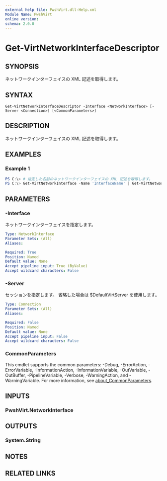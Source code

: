 ```yaml
---
external help file: PwshVirt.dll-Help.xml
Module Name: PwshVirt
online version:
schema: 2.0.0
---
```


# Get-VirtNetworkInterfaceDescriptor

## SYNOPSIS
ネットワークインターフェイスの XML 記述を取得します。

## SYNTAX

```
Get-VirtNetworkInterfaceDescriptor -Interface <NetworkInterface> [-Server <Connection>] [<CommonParameters>]
```

## DESCRIPTION
ネットワークインターフェイスの XML 記述を取得します。

## EXAMPLES

### Example 1
```powershell
PS C:\> # 指定した名前のネットワークインターフェイスの XML 記述を取得します。
PS C:\> Get-VirtNetworkInterface -Name 'InterfaceName' | Get-VirtNetworkInterfaceDescriptor
```

## PARAMETERS

### -Interface
ネットワークインターフェイスを指定します。

```yaml
Type: NetworkInterface
Parameter Sets: (All)
Aliases:

Required: True
Position: Named
Default value: None
Accept pipeline input: True (ByValue)
Accept wildcard characters: False
```

### -Server
セッションを指定します。
省略した場合は $DefaultVirtServer を使用します。

```yaml
Type: Connection
Parameter Sets: (All)
Aliases:

Required: False
Position: Named
Default value: None
Accept pipeline input: False
Accept wildcard characters: False
```

### CommonParameters
This cmdlet supports the common parameters: -Debug, -ErrorAction, -ErrorVariable, -InformationAction, -InformationVariable, -OutVariable, -OutBuffer, -PipelineVariable, -Verbose, -WarningAction, and -WarningVariable. For more information, see [about_CommonParameters](http://go.microsoft.com/fwlink/?LinkID=113216).

## INPUTS

### PwshVirt.NetworkInterface

## OUTPUTS

### System.String

## NOTES

## RELATED LINKS
